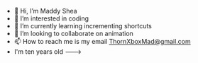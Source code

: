 - 👋 Hi, I’m Maddy Shea
- 👀 I’m interested in coding
- 🌱 I’m currently learning incrementing shortcuts
- 💞️ I’m looking to collaborate on animation
- 📫 How to reach me is my email ThornXboxMad@gmail.com
-  I'm ten years old
--->

